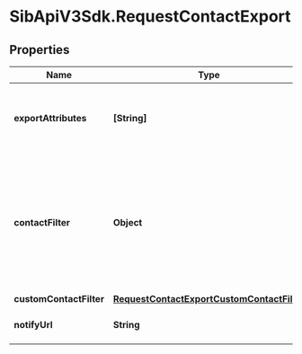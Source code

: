 # SibApiV3Sdk.RequestContactExport

## Properties
Name | Type | Description | Notes
------------ | ------------- | ------------- | -------------
**exportAttributes** | **[String]** | List of all the attributes that you want to export. These attributes must be present in your contact database. For example, [&#39;fname&#39;, &#39;lname&#39;, &#39;email&#39;]. | [optional] 
**contactFilter** | **Object** | This attribute has been deprecated and will be removed by January 1st, 2021. Only one of the two filter options (contactFilter or customContactFilter) can be passed in the request. Set the filter for the contacts to be exported. For example, {\&quot;blacklisted\&quot;:true} will export all the blacklisted contacts.  | [optional] 
**customContactFilter** | [**RequestContactExportCustomContactFilter**](RequestContactExportCustomContactFilter.md) |  | [optional] 
**notifyUrl** | **String** | Webhook that will be called once the export process is finished | [optional] 


